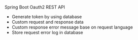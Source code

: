 Spring Boot Oauth2 REST API
- Generate token by using database
- Custom request and response data
- Custom response error message base on request language
- Store request error log in database
